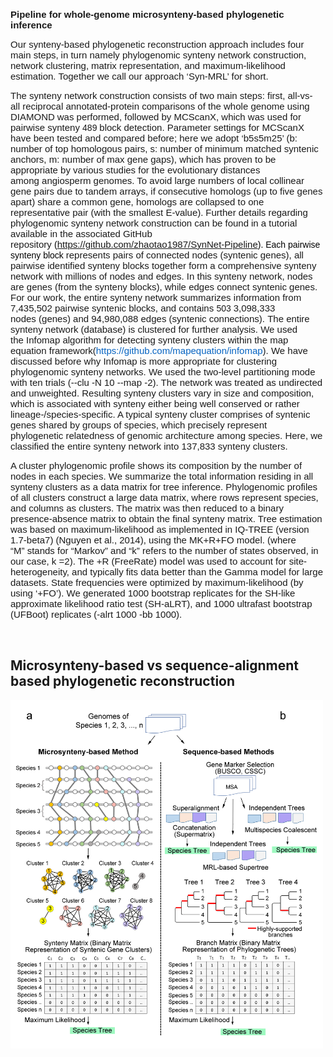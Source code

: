 <p><span style="font-family:helvetica;font-size:15px;"><strong>Pipeline for whole-genome microsynteny-based phylogenetic inference</strong></span></p>
<p><span style="font-family:helvetica;font-size:15px;">Our synteny-based phylogenetic reconstruction approach includes four main steps,</span><span style="font-family:helvetica;font-size:14px;">&nbsp;</span><span style="font-family:helvetica;font-size:15px;">in turn namely phylogenomic synteny network construction, network clustering,</span><span style="font-family:helvetica;font-size:14px;">&nbsp;</span><span style="font-family:helvetica;font-size:15px;">matrix representation, and maximum-likelihood estimation. Together we call our</span><span style="font-family:helvetica;font-size:15px;">&nbsp;</span><span style="font-family:helvetica;font-size:15px;">approach &lsquo;Syn-MRL&rsquo; for short.</span></p>
<p><span style="font-family:helvetica;font-size:15px;">The synteny network construction consists of two main steps: first, all-vs-all&nbsp;</span><span style="font-family:helvetica;font-size:15px;">reciprocal annotated-protein comparisons of the whole genome using DIAMOND</span><span style="font-family:helvetica;font-size:14px;">&nbsp;</span><span style="font-family:helvetica;font-size:15px;">was performed, followed by MCScanX, which was used for pairwise synteny&nbsp;</span><span style="font-family:helvetica;font-size:14px;">489&nbsp;</span><span style="font-family:helvetica;font-size:15px;">block detection. Parameter settings for MCScanX have been tested and compared</span><span style="font-family:helvetica;font-size:15px;">&nbsp;</span><span style="font-family:helvetica;font-size:15px;">before</span><span style="font-family:helvetica;font-size:15px;">; here we adopt &lsquo;b5s5m25&rsquo; (b: number of top homologous pairs, s: number of</span><span style="font-family:helvetica;font-size:15px;">&nbsp;</span><span style="font-family:helvetica;font-size:15px;">minimum matched syntenic anchors, m: number of max gene gaps), which has</span><span style="font-family:helvetica;font-size:15px;">&nbsp;</span><span style="font-family:helvetica;font-size:15px;">proven to be appropriate by various studies for the evolutionary distances among</span><span style="font-family:helvetica;font-size:15px;">&nbsp;</span><span style="font-family:helvetica;font-size:15px;">angiosperm genomes. To avoid large numbers of local collinear gene pairs due to</span><span style="font-family:helvetica;font-size:15px;">&nbsp;</span><span style="font-family:helvetica;font-size:15px;">tandem arrays, if consecutive homologs (up to five genes apart) share a common</span><span style="font-family:helvetica;font-size:15px;">&nbsp;</span><span style="font-family:helvetica;font-size:15px;">gene, homologs are collapsed to one representative pair (with the smallest E-value).</span><span style="font-family:helvetica;font-size:14px;">&nbsp;</span><span style="font-family:helvetica;font-size:15px;">Further details regarding phylogenomic synteny network construction can be found</span><span style="font-family:helvetica;font-size:14px;">&nbsp;</span><span style="font-family:helvetica;font-size:15px;">in a tutorial available in the associated GitHub repository</span><span style="font-family:helvetica;font-size:15px;">&nbsp;</span><span style="font-family:helvetica;color:rgb(0,0,0);">(</span><a href="https://github.com/zhaotao1987/SynNet-Pipeline"><span style="font-family:helvetica;font-size:15px;">https://github.com/zhaotao1987/SynNet-Pipeline</span></a><span style="font-family:helvetica;color:rgb(0,0,0);">). Each pairwise synteny block</span><span style="font-family:helvetica;color:rgb(0,0,0);">&nbsp;</span><span style="font-family:helvetica;font-size:15px;">represents pairs of connected nodes (syntenic genes), all pairwise identified synteny</span><span style="font-family:helvetica;font-size:15px;">&nbsp;</span><span style="font-family:helvetica;font-size:15px;">blocks together form a comprehensive synteny network with millions of nodes and</span><span style="font-family:helvetica;font-size:15px;">&nbsp;</span><span style="font-family:helvetica;font-size:15px;">edges. In this synteny network, nodes are genes (from the synteny blocks), while</span><span style="font-family:helvetica;font-size:15px;">&nbsp;</span><span style="font-family:helvetica;font-size:15px;">edges connect syntenic genes. For our work, the entire synteny network summarizes</span><span style="font-family:helvetica;font-size:15px;">&nbsp;</span><span style="font-family:helvetica;font-size:15px;">information from 7,435,502 pairwise syntenic blocks, and contains&nbsp;</span><span style="font-family:helvetica;font-size:14px;">503&nbsp;</span><span style="font-family:helvetica;font-size:15px;">3,098,333 nodes</span><span style="font-family:helvetica;font-size:15px;">&nbsp;</span><span style="font-family:helvetica;font-size:15px;">(genes) and 94,980,088 edges (syntenic connections).</span><span style="font-family:helvetica;font-size:15px;">&nbsp;</span><span style="font-family:helvetica;font-size:15px;">The entire synteny network (database) is clustered for further analysis. We used the</span><span style="font-family:helvetica;font-size:15px;">&nbsp;</span><span style="font-family:helvetica;font-size:15px;">Infomap algorithm for detecting synteny clusters within the map equation</span><span style="font-family:helvetica;font-size:15px;">&nbsp;</span><span style="font-family:helvetica;font-size:15px;">framework</span><span style="font-family:helvetica;font-size:15px;">(</span><span style="font-family:helvetica;color:rgb(5,99,194);font-size:15px;">https://github.com/mapequation/infomap</span><span style="font-family:helvetica;font-size:15px;">). We have discussed before</span><span style="font-family:helvetica;font-size:15px;">&nbsp;</span><span style="font-family:helvetica;font-size:15px;">why Infomap is more appropriate for clustering phylogenomic synteny networks.&nbsp;</span><span style="font-family:helvetica;font-size:15px;">We used the two-level partitioning mode with ten trials (--clu -N 10 --map -2). The&nbsp;</span><span style="font-family:helvetica;font-size:15px;">network was treated as undirected and unweighted. Resulting synteny clusters vary</span><span style="font-family:helvetica;font-size:15px;">&nbsp;</span><span style="font-family:helvetica;font-size:15px;">in size and composition, which is associated with synteny either being well&nbsp;</span><span style="font-family:helvetica;font-size:15px;">conserved or rather lineage-/species-specific. A typical synteny cluster comprises of</span><span style="font-family:helvetica;font-size:15px;">&nbsp;</span><span style="font-family:helvetica;font-size:15px;">syntenic genes shared by groups of species, which precisely represent phylogenetic</span><span style="font-family:helvetica;font-size:15px;">&nbsp;</span><span style="font-family:helvetica;font-size:15px;">relatedness of genomic architecture among species. Here, we classified the</span><span style="font-family:helvetica;font-size:15px;">&nbsp;</span><span style="font-family:helvetica;font-size:15px;">entire synteny network into 137,833 synteny clusters.</span></p>
<p style="margin-top:0.0000pt;margin-right:0.0000pt;margin-bottom:0.0000pt;margin-left:0.0000pt;text-align:left;"><span style="font-family:helvetica;font-size:15px;">A cluster phylogenomic profile shows its composition by the number of nodes in</span><span style="font-family:helvetica;font-size:15px;">&nbsp;</span><span style="font-family:helvetica;font-size:15px;">each species. We summarize the total information residing in all synteny clusters as</span><span style="font-family:helvetica;font-size:15px;">&nbsp;</span><span style="font-family:helvetica;font-size:15px;">a data matrix for tree inference. Phylogenomic profiles of all clusters construct a</span><span style="font-family:helvetica;font-size:15px;">&nbsp;</span><span style="font-family:helvetica;font-size:15px;">large data matrix, where rows represent species, and columns as clusters.</span><span style="font-family:helvetica;font-size:15px;">&nbsp;</span><span style="font-family:helvetica;font-size:15px;">The matrix was then reduced to a binary presence-absence matrix to obtain the final</span><span style="font-family:helvetica;font-size:15px;">&nbsp;</span><span style="font-family:helvetica;font-size:15px;">synteny matrix. Tree estimation was based on maximum-likelihood as implemented in IQ-TREE</span><span style="font-family:helvetica;font-size:15px;">&nbsp;</span><span style="font-family:helvetica;font-size:15px;">(version 1.7-beta7) (Nguyen et al., 2014), using the MK+R+FO model. (where &ldquo;M&rdquo;</span><span style="font-family:helvetica;font-size:15px;">&nbsp;</span><span style="font-family:helvetica;font-size:15px;">stands for &ldquo;Markov&rdquo; and &ldquo;k&rdquo; refers to the number of states observed, in our case, k =2). The +R (FreeRate) model was used to account for site-heterogeneity, and</span><span style="font-family:helvetica;font-size:15px;">&nbsp;</span><span style="font-family:helvetica;font-size:15px;">typically fits data better than the Gamma model for large datasets. State</span><span style="font-family:helvetica;font-size:15px;">&nbsp;</span><span style="font-family:helvetica;font-size:15px;">frequencies were optimized by maximum-likelihood (by using &lsquo;+FO&rsquo;). We generated</span><span style="font-family:helvetica;font-size:15px;">&nbsp;</span><span style="font-family:helvetica;font-size:15px;">1000 bootstrap replicates for the SH-like approximate likelihood ratio test (SH-aLRT),</span><span style="font-family:helvetica;font-size:15px;">&nbsp;</span><span style="font-family:helvetica;font-size:15px;">and 1000 ultrafast bootstrap (UFBoot) replicates (-alrt 1000 -bb 1000).</span></p>
<p><span style="font-family:Calibri;font-size:14px;">&nbsp;</span></p>

<h2><strong>Microsynteny-based vs sequence-alignment based phylogenetic reconstruction</strong></h2>
<p><strong><img src="https://github.com/zhaotao1987/Syn-MRL/blob/master/Figure_1.jpg?raw=true" alt="me" width="500" height="557" /></strong></p>
